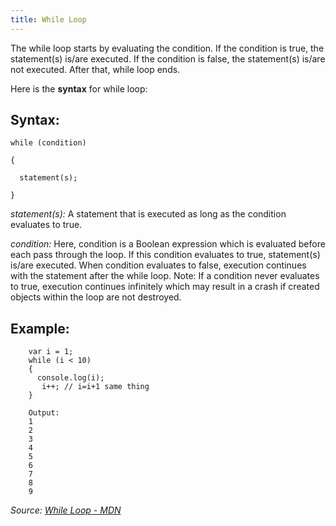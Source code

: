 ```yaml
---
title: While Loop
---
```

The while loop starts by evaluating the condition. If the condition is true, the statement(s) is/are executed. If the condition is false, the statement(s) is/are not executed. After that, while loop ends.

Here is the **syntax** for while loop:

## Syntax:

    while (condition)

    {

      statement(s);

    }

_statement(s):_ A statement that is executed as long as the condition evaluates to true.

_condition:_ Here, condition is a Boolean expression which is evaluated before each pass through the loop. If this condition evaluates to true, statement(s) is/are executed. When condition evaluates to false, execution continues with the statement after the while loop.
Note: If a condition never evaluates to true, execution continues infinitely which may result in a crash if created objects within the loop are not destroyed.

## Example:

        var i = 1;
        while (i < 10) 
        {
          console.log(i);
           i++; // i=i+1 same thing
        }

        Output:
        1 
        2 
        3 
        4
        5
        6
        7
        8
        9

*Source: [While Loop - MDN](https://developer.mozilla.org/en-US/docs/Web/JavaScript/Reference/Statements/while)*
